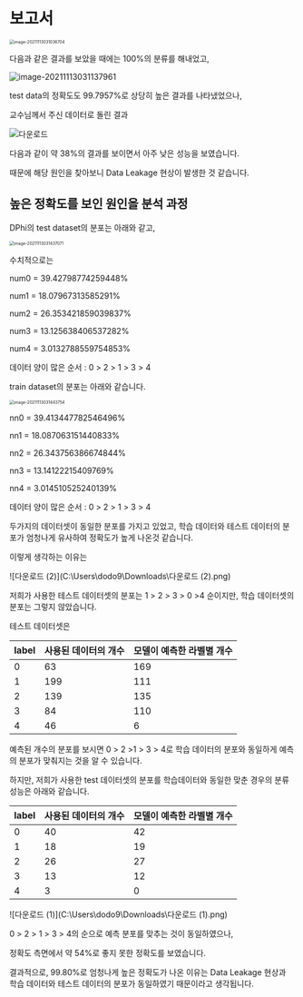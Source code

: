 # 보고서

<img src="C:\Users\dodo9\AppData\Roaming\Typora\typora-user-images\image-20211113031036704.png" alt="image-20211113031036704" style="zoom:50%;" />

다음과 같은 결과를 보았을 때에는 100%의 분류를 해내었고,

![image-20211113031137961](C:\Users\dodo9\AppData\Roaming\Typora\typora-user-images\image-20211113031137961.png)

test data의 정확도도 99.7957%로 상당히 높은 결과를 나타냈었으나,

교수님께서 주신 데이터로 돌린 결과

![다운로드](C:\Users\dodo9\Downloads\다운로드.png)

다음과 같이 약 38%의 결과를 보이면서 아주 낮은 성능을 보였습니다.

때문에 해당 원인을 찾아보니 Data Leakage 현상이 발생한 것 같습니다.



## 높은 정확도를 보인 원인을 분석 과정

DPhi의 test dataset의 분포는 아래와 같고,

<img src="C:\Users\dodo9\AppData\Roaming\Typora\typora-user-images\image-20211113031437071.png" alt="image-20211113031437071" style="zoom:50%;" />

수치적으로는

num0 = 39.42798774259448%

num1 = 18.07967313585291%

num2 = 26.353421859039837%

num3 = 13.125638406537282%

num4 = 3.0132788559754853%

데이터 양이 많은 순서 : 0 > 2 > 1 > 3 > 4



train dataset의 분포는 아래와 같습니다.

<img src="C:\Users\dodo9\AppData\Roaming\Typora\typora-user-images\image-20211113031443754.png" alt="image-20211113031443754" style="zoom:50%;" />

nn0 = 39.413447782546496%

nn1 = 18.087063151440833%

nn2 = 26.343756386674844%

nn3 = 13.14122215409769%

nn4 = 3.014510525240139%

데이터 양이 많은 순서 : 0 > 2 > 1 > 3 > 4

두가지의 데이터셋이 동일한 분포를 가지고 있었고, 학습 데이터와 테스트 데이터의 분포가 엄청나게 유사하여
정확도가 높게 나온것 같습니다.



이렇게 생각하는 이유는 

![다운로드 (2)](C:\Users\dodo9\Downloads\다운로드 (2).png)

저희가 사용한 테스트 데이터셋의 분포는 1 > 2 > 3 > 0 >4 순이지만, 학습 데이터셋의 분포는 그렇지 않았습니다.

테스트 데이터셋은 

| label | 사용된 데이터의 개수 | 모델이 예측한 라벨별 개수 |
| ----- | -------------------- | ------------------------- |
| 0     | 63                   | 169                       |
| 1     | 199                  | 111                       |
| 2     | 139                  | 135                       |
| 3     | 84                   | 110                       |
| 4     | 46                   | 6                         |

예측된 개수의 분포를 보시면 0 > 2 >1 > 3 > 4로 학습 데이터의 분포와 동일하게 예측의 분포가 맞춰지는 것을 알 수 있습니다.

하지만, 저희가 사용한 test 데이터셋의 분포를 학습데이터와 동일한 맞춘 경우의 분류 성능은 아래와 같습니다.

| label | 사용된 데이터의 개수 | 모델이 예측한 라벨별 개수 |
| ----- | -------------------- | ------------------------- |
| 0     | 40                   | 42                        |
| 1     | 18                   | 19                        |
| 2     | 26                   | 27                        |
| 3     | 13                   | 12                        |
| 4     | 3                    | 0                         |

![다운로드 (1)](C:\Users\dodo9\Downloads\다운로드 (1).png)

0 > 2 > 1 > 3 > 4의 순으로 예측 분포를 맞추는 것이 동일하였으나,

정확도 측면에서 약 54%로 좋지 못한 정확도를 보였습니다.



결과적으로, 99.80%로 엄청나게 높은 정확도가 나온 이유는 Data Leakage 현상과 학습 데이터와 테스트 데이터의 분포가 동일하였기 때문이라고 생각됩니다.